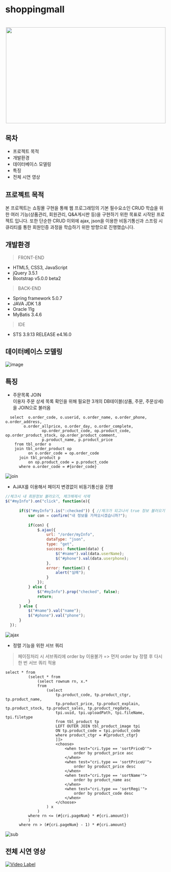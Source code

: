 # shoppingmall
#
<p align="center"><img src="https://user-images.githubusercontent.com/72846139/113660238-9fa18180-96de-11eb-815b-ce4683f00927.png" height="300px" width="500px"></p>

## 목차
* 프로젝트 목적
* 개발환경
* 데이터베이스 모델링
* 특징
* 전체 시연 영상

## 프로젝트 목적
  본 프로젝트는 쇼핑몰 구현을 통해 웹 프로그래밍의 기본 필수요소인 CRUD 학습을 위한 여러 기능(상품관리, 회원관리, Q&A게시판 등)을 구현하기 위한 목표로 시작된 프로젝트 입니다. 또한 단순한 CRUD 이외에 ajax, json을 이용한 비동기통신과 스프링 시큐리티를 통한 회원인증 과정을 학습하기 위한 방향으로 진행했습니다.
  
## 개발환경
  > FRONT-END
  * HTML5, CSS3, JavaScript
  * jQuery 3.5.1
  * Bootstrap v5.0.0 beta2
  > BACK-END
  * Spring framework 5.0.7
  * JAVA JDK 1.8
  * Oracle 11g
  * MyBatis 3.4.6
  > IDE
  * STS 3.9.13 RELEASE e4.16.0
  
## 데이터베이스 모델링
![image](https://user-images.githubusercontent.com/72846139/113666938-0167e880-96eb-11eb-940b-12e1f7c7c38d.png)

## 특징
  * 주문목록 JOIN <br>
  이용자 주문 상세 목록 확인을 위해 필요한 3개의 DB테이블(상품, 주문, 주문상세)을 JOIN으로 불러옴 <br> 
  ``` 
	select  o.order_code, o.userid, o.order_name, o.order_phone, o.order_address, 
          o.order_allprice, o.order_day, o.order_complete, 
				  op.order_product_code, op.product_code, op.order_product_stock, op.order_product_comment, 
				  p.product_name, p.product_price
	  from tbl_order o
	  join tbl_order_product op
			on o.order_code = op.order_code
		join tbl_product p
			on op.product_code = p.product_code
		where o.order_code = #{order_code}	
  ```
  ![join](https://user-images.githubusercontent.com/72846139/113808594-48b0b080-97a1-11eb-9703-0f479b51d803.gif)
  
  * AJAX를 이용해서 페이지 변경없이 비동기통신을 진행
  ``` javascript
  //체크시 내 회원정보 불러오기, 체크해제시 삭제
  $("#myInfo").on("click", function(e){
		
		if($("#myInfo").is(":checked")) { //체크가 되고나서 true 정보 불러오기
			var con = confirm("내 정보를 가져오시겠습니까?");
			
			if(con) {
				$.ajax({
					url: "/order/myInfo",
					dataType: "json",
					type: "get",
					success: function(data) {
						$("#name").val(data.userName);
				  		$("#phone").val(data.userphone);
					},
					error: function() {
						alert("실패");
					}	
				});
			} else {
				$("#myInfo").prop("checked", false);
				return;
			}
		} else {
			$("#name").val("name");
  			$("#phone").val("phone");
		}
	});
  ```
  ![ajax](https://user-images.githubusercontent.com/72846139/113809263-b4474d80-97a2-11eb-922d-00c813a784d2.gif)
  
  * 정렬 기능을 위한 서브 쿼리
  > 페이징처리 시 서브쿼리에 order by 이용불가 => 먼저 order by 정렬 후 다시 한 번 서브 쿼리 적용
  ```
  select * from 
			(select * from  
				(select rownum rn, x.*
				from 
					(select 
						tp.product_code, tp.product_ctgr, tp.product_name, 
						tp.product_price, tp.product_explain, tp.product_stock, tp.product_sales, tp.product_regdate,
						tpi.uuid, tpi.uploadPath, tpi.fileName, tpi.filetype
						from tbl_product tp
						LEFT OUTER JOIN tbl_product_image tpi
						ON tp.product_code = tpi.product_code 
						where product_ctgr = #{product_ctgr} 
						]]>
						<choose>
							<when test="cri.type == 'sortPriceD'">
								order by product_price asc
							</when>
							<when test="cri.type == 'sortPriceU'">
								order by product_price desc
							</when>
							<when test="cri.type == 'sortName'">
								order by product_name asc
							</when>
							<when test="cri.type == 'sortRegi'">
								order by product_code desc
							</when>
						</choose>
					) x 
				)
			where rn <= (#{cri.pageNum} * #{cri.amount})
			)	
		where rn > (#{cri.pageNum} - 1) * #{cri.amount}
  ```
  ![sub](https://user-images.githubusercontent.com/72846139/113810414-2de03b00-97a5-11eb-8a7c-1be8948dc905.gif)

## 전체 시연 영상
[![Video Label](http://img.youtube.com/vi/VyblxRh6Cqc/0.jpg)](https://youtu.be/VyblxRh6Cqc)
